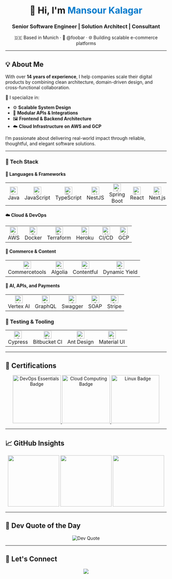 <!-- Profile Header -->
<h1 align="center">👋 Hi, I'm <span style="color:#007acc">Mansour Kalagar</span></h1>
<h3 align="center">Senior Software Engineer | Solution Architect | Consultant</h3>
<p align="center">🇩🇪 Based in Munich · 💼 @foobar · 🌐 Building scalable e-commerce platforms</p>

---

## 💡 About Me

With over **14 years of experience**, I help companies scale their digital products by combining clean architecture, domain-driven design, and cross-functional collaboration.

🧠 I specialize in:

- ⚙️ **Scalable System Design**
- 🧩 **Modular APIs & Integrations**
- 🖼️ **Frontend & Backend Architecture**
- ☁️ **Cloud Infrastructure on AWS and GCP**

I’m passionate about delivering real-world impact through reliable, thoughtful, and elegant software solutions.

---

### 🚀 Tech Stack

#### 🧱 Languages & Frameworks

<div align="center">
<table>
  <tr>
    <td align="center"><img src="https://icon.icepanel.io/Technology/svg/Java.svg" height="24px" alt="Java"/><br>Java</td>
    <td align="center"><img src="https://icon.icepanel.io/Technology/svg/JavaScript.svg" height="24px" alt="JavaScript"/><br>JavaScript</td>
    <td align="center"><img src="https://icon.icepanel.io/Technology/svg/TypeScript.svg" height="24px" alt="TypeScript"/><br>TypeScript</td>
    <td align="center"><img src="https://icon.icepanel.io/Technology/svg/Nest.js.svg" height="24px" alt="NestJS"/><br>NestJS</td>
    <td align="center"><img src="https://icon.icepanel.io/Technology/svg/Spring.svg" height="24px" alt="Spring Boot"/><br>Spring Boot</td>
    <td align="center"><img src="https://icon.icepanel.io/Technology/svg/React.svg" height="24px" alt="React"/><br>React</td>
    <td align="center"><img src="https://icon.icepanel.io/Technology/png-shadow-512/Next.js.png" height="24px" alt="Next.js"/><br>Next.js</td>
    <td align="center"><img src="https://icon.icepanel.io/Technology/svg/Angular.svg" height="24px" alt="Angular"/><br>Angular</td>
    <td align="center"><img src="https://icon.icepanel.io/Technology/svg/Vue.js.svg" height="24px" alt="Vue.js"/><br>Vue.js</td>
  </tr>
</table>
</div>

#### ☁️ Cloud & DevOps

<div align="center">
<table>
  <tr>
    <td align="center"><img src="https://icon.icepanel.io/Technology/svg/AWS.svg" height="24px" alt="AWS"/><br>AWS</td>
    <td align="center"><img src="https://icon.icepanel.io/Technology/svg/Docker.svg" height="24px" alt="Docker"/><br>Docker</td>
    <td align="center"><img src="https://icon.icepanel.io/Technology/svg/HashiCorp-Terraform.svg" height="24px" alt="Terraform"/><br>Terraform</td>
    <td align="center"><img src="https://icon.icepanel.io/Technology/svg/Heroku.svg" height="24px" alt="Heroku"/><br>Heroku</td>
    <td align="center"><img src="https://icon.icepanel.io/Technology/svg/GitHub-Actions.svg" height="24px" alt="CI/CD"/><br>CI/CD</td>
    <td align="center"><img src="https://icon.icepanel.io/Technology/svg/Google-Cloud.svg" height="24px" alt="GCP"/><br>GCP</td>
  </tr>
</table>
</div>

#### 🛒 Commerce & Content

<div align="center">
<table>
  <tr>
    <td align="center"><img src="https://cdn.brandfetch.io/idxgt6T16Z/w/400/h/400/theme/dark/icon.png?c=1dxbfHSJFAPEGdCLU4o5B" height="24px" alt="Commercetools"/><br>Commercetools</td>
    <td align="center"><img src="https://icon.icepanel.io/Technology/svg/Algolia.svg" height="24px" alt="Algolia"/><br>Algolia</td>
    <td align="center"><img src="https://www.svgrepo.com/show/353600/contentful.svg" height="24px" alt="Contentful"/><br>Contentful</td>
    <td align="center"><img src="https://cdn.brandfetch.io/idP4s0vsQ0/theme/dark/symbol.svg?c=1dxbfHSJFAPEGdCLU4o5B" height="24px" alt="Dynamic Yield"/><br>Dynamic Yield</td>
  </tr>
</table>
</div>

#### 🤖 AI, APIs, and Payments

<div align="center">
<table>
  <tr>
    <td align="center"><img src="https://icon.icepanel.io/GCP/svg/Vertex-AI.svg" height="24px" alt="Vertex AI"/><br>Vertex AI</td>
    <td align="center"><img src="https://icon.icepanel.io/Technology/svg/GraphQL.svg" height="24px" alt="GraphQL"/><br>GraphQL</td>
    <td align="center"><img src="https://icon.icepanel.io/Technology/svg/Swagger.svg" height="24px" alt="Swagger"/><br>Swagger</td>
    <td align="center"><img src="https://img.icons8.com/color/28/soap.png" height="24px" alt="SOAP"/><br>SOAP</td>
    <td align="center"><img src="https://images.stripeassets.com/fzn2n1nzq965/HTTOloNPhisV9P4hlMPNA/cacf1bb88b9fc492dfad34378d844280/Stripe_icon_-_square.svg?q=80&w=1082" height="24px" alt="Stripe"/><br>Stripe</td>
  </tr>
</table>
</div>

### 🧪 Testing & Tooling

<div align="center">
<table>
  <tr>
    <td align="center"><img src="https://icon.icepanel.io/Technology/svg/Cypress.svg" height="24px" alt="Cypress"/><br>Cypress</td>
    <td align="center"><img src="https://icon.icepanel.io/Technology/svg/BitBucket.svg" height="24px" alt="Bitbucket CI"/><br>Bitbucket CI</td>
    <td align="center"><img src="https://icon.icepanel.io/Technology/svg/Ant-Design.svg" height="24px" alt="Ant Design"/><br>Ant Design</td>
    <td align="center"><img src="https://icon.icepanel.io/Technology/svg/Material-UI.svg" height="24px" alt="Material UI"/><br>Material UI</td>
  </tr>
</table>
</div>

---

## 📜 Certifications

<div align="center">
  <a href="https://www.credly.com/badges/763d5d2a-4681-4890-91f6-96b979fe71da/public_url">
    <img src="https://github.com/kalagar/kalagar/assets/6311592/f44239a7-223f-4a6b-b0e3-b3edcadf3aaa" width="150" alt="DevOps Essentials Badge" />
  </a>
  <a href="https://www.credly.com/badges/8a944b32-a2d4-4598-8f99-61bda17769ee/public_url">
    <img src="https://github.com/kalagar/kalagar/assets/6311592/6d5c949f-9170-4e78-97b3-c685191eaba5" width="150" alt="Cloud Computing Badge" />
  </a>
  <a href="https://www.credly.com/badges/0dda88f9-4e48-40f0-88a9-80c9b49bed0c/public_url">
    <img src="https://github.com/kalagar/kalagar/assets/6311592/817a79c5-c763-4455-937c-2e9b7d63d08d" width="150" alt="Linux Badge" />
  </a>
</div>

---

## 📈 GitHub Insights

<div align="center">
  <img src="https://github-readme-stats.vercel.app/api?username=kalagar&show_icons=true&theme=tokyonight&count_private=true" height="160"/>
  <img src="https://github-readme-streak-stats.herokuapp.com?user=kalagar&theme=tokyonight" height="160"/>
  <img src="https://github-readme-stats.vercel.app/api/top-langs/?username=kalagar&layout=compact&theme=tokyonight" height="160"/>
</div>

---

## 💬 Dev Quote of the Day

<div align="center">
  <img src="https://quotes-github-readme.vercel.app/api?type=horizontal&theme=gruvbox" alt="Dev Quote" />
</div>

---

## 🤝 Let's Connect

<p align="center">
  <a href="https://www.linkedin.com/in/kalagar/"><img src="https://img.icons8.com/color/28/linkedin.png"/></a>
</p>
